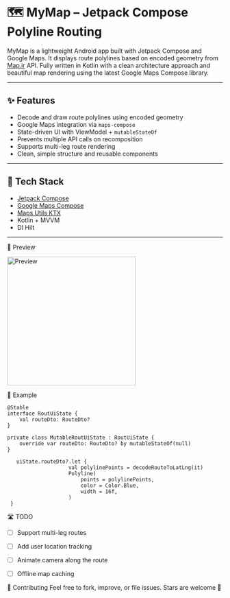 # 🗺️ MyMap – Jetpack Compose Polyline Routing

MyMap is a lightweight Android app built with Jetpack Compose and Google Maps. It displays route polylines based on encoded geometry from [Map.ir](https://map.ir/) API. Fully written in Kotlin with a clean architecture approach and beautiful map rendering using the latest Google Maps Compose library.

---

## ✨ Features

- Decode and draw route polylines using encoded geometry
- Google Maps integration via `maps-compose`
- State-driven UI with ViewModel + `mutableStateOf`
- Prevents multiple API calls on recomposition
- Supports multi-leg route rendering
- Clean, simple structure and reusable components

---

## 🧱 Tech Stack

- [Jetpack Compose](https://developer.android.com/jetpack/compose)
- [Google Maps Compose](https://github.com/googlemaps/android-maps-compose)
- [Maps Utils KTX](https://github.com/googlemaps/android-maps-utils)
- Kotlin + MVVM
- DI Hilt

---

📸 Preview

<img src="https://github.com/user-attachments/assets/a44c2aa2-d8f5-4261-a32d-5b0e33161de9" alt="Preview" width="300"/>




🧪 Example
```
@Stable
interface RoutUiState {
    val routeDto: RouteDto?
}

private class MutableRoutUiState : RoutUiState {
    override var routeDto: RouteDto? by mutableStateOf(null)
}
```
```
   uiState.routeDto?.let {
                    val polylinePoints = decodeRouteToLatLng(it)
                    Polyline(
                        points = polylinePoints,
                        color = Color.Blue,
                        width = 16f,
                    )
 }
```

🛣️ TODO

- [ ] Support multi-leg routes
- [ ] Add user location tracking
- [ ] Animate camera along the route
- [ ] Offline map caching


🙌 Contributing
Feel free to fork, improve, or file issues. Stars are welcome 🌟
